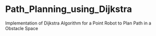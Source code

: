 # Path_Planning_using_Dijkstra
Implementation of Dijkstra Algorithm for a Point Robot to Plan Path in a Obstacle Space
